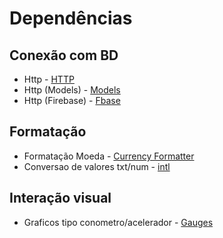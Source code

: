 # Dependências
## Conexão com BD
- Http - [HTTP](./Rest-RestFull/HTTP.md)
- Http (Models) - [Models](./Rest-RestFull/Models/HTTP_Models.md)
- Http (Firebase) - [Fbase](./Rest-RestFull/FireBase/HTTP_FireBase.md)
## Formatação
- Formatação Moeda - [Currency Formatter](./Dependencias/Currency_formatter.md)
- Conversao de valores txt/num - [intl](./Dependencias/intl.md)
## Interação visual
- Graficos tipo conometro/acelerador - [Gauges](./Dependencias/Gauges_Visual_Acelerometros.md)
